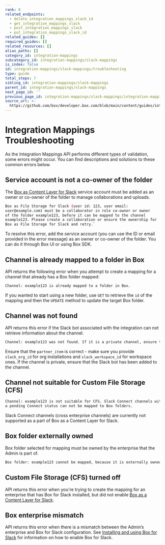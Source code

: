 ```yaml
---
rank: 8
related_endpoints:
  - delete_integration_mappings_slack_id
  - get_integration_mappings_slack
  - post_integration_mappings_slack
  - put_integration_mappings_slack_id
related_guides: []
required_guides: []
related_resources: []
alias_paths: []
category_id: integration-mappings
subcategory_id: integration-mappings/slack-mappings
is_index: false
id: integration-mappings/slack-mappings/troubleshooting
type: guide
total_steps: 7
sibling_id: integration-mappings/slack-mappings
parent_id: integration-mappings/slack-mappings
next_page_id: ''
previous_page_id: integration-mappings/slack-mappings/integration-mappings-sdk
source_url: >-
  https://github.com/box/developer.box.com/blob/main/content/guides/integration-mappings/slack-mappings/troubleshooting.md
---
```

# Integration Mappings Troubleshooting

As the Integration Mappings API performs different types of
validation, some errors might occur. You can find descriptions
and solutions to these common errors below.

## Service account is not a co-owner of the folder

The [Box as Content Layer for Slack][1] service account must be added
as an owner or co-owner of the folder to manage collaborations and uploads.

```sh
Box as File Storage for Slack (user id: 123, user email:
user@example.com) must be a collaborator in role co-owner or owner
of the folder example123, before it can be mapped to the channel
example123. Please create a collaboration or ensure the ownership for
Box as File Storage for Slack and retry.`
```

To resolve this error, add the service account (you can use the ID or email
provided in the error message) as an owner or co-owner of the folder.
You can do it through Box UI or using Box SDK.

## Channel is already mapped to a folder in Box

API returns the following error when you attempt to create
a mapping for a channel that already has a Box folder mapped:

```sh
Channel: example123 is already mapped to a folder in Box.
```

If you wanted to start using a new folder, use `GET` to retrieve
the `id` of the mapping and then the `UPDATE` method to update the
target Box folder.

## Channel was not found

API returns this error if the Slack bot associated with the integration
can not retrieve information about the channel.

<!-- markdownlint-disable line-length -->
```sh
Channel: example123 was not found. If it is a private channel, ensure that Box has been added to the channel.
```
<!-- markdownlint-enable line-length -->

Ensure that the `partner_item` is correct - make sure you provide `slack_org_id`
for org installations and `slack_workspace_id` for workspace ones. If the
channel is private, ensure that the Slack bot has been added to the channel.

## Channel not suitable for Custom File Storage (CFS)

<!-- markdownlint-disable line-length -->
```sh
Channel: example123 is not suitable for CFS. Slack Connect channels with
a pending Connect status can not be mapped to Box folders.
```
<!-- markdownlint-enable line-length -->

Slack Connect channels (cross enterprise channels) are currently not supported
as a part of Box as a Content Layer for Slack.

## Box folder externally owned

Box folder selected for mapping must be owned by the enterprise that the Admin
is part of.

<!-- markdownlint-disable line-length -->
```sh
Box folder: example123 cannot be mapped, because it is externally owned. Mapped folder must belong to the enterprise: example_enterprise.
```
<!-- markdownlint-enable line-length -->

## Custom File Storage (CFS) turned off

API returns this error when you're trying to create the mapping for an
enterprise that has Box for Slack installed, but did not enable
[Box as a Content Layer for Slack][1].

## Box enterprise mismatch

API returns this error when there is a mismatch between the Admin’s enterprise
and Box for Slack configuration. See [Installing and using Box for Slack][2]
for information on how to enable Box for Slack.

[1]: https://support.box.com/hc/en-us/articles/4415585987859-Box-as-the-Content-Layer-for-Slack
[2]: https://support.box.com/hc/en-us/articles/360044195313-Installing-and-Using-the-Box-for-Slack-Integration